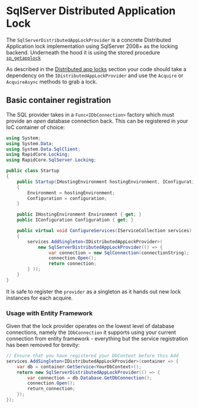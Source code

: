 # SqlServer Distributed Application Lock

The `SqlServerDistributedAppLockProvider` is a concrete Distributed Application lock implementation using SqlServer 2008+ as the locking backend. Underneath the hood it is using the stored procedure [`sp_getapplock`](https://docs.microsoft.com/en-us/sql/relational-databases/system-stored-procedures/sp-getapplock-transact-sql?view=sql-server-2017)

As described in the [Distributed app locks](../RapidCore.Locking/DistributedAppLock.md) section your code should take a dependency on the `IDistributedAppLockProvider` and use the `Acquire` or `AcquireAsync` methods to grab a lock.

## Basic container registration

The SQL provider takes in a `Func<IDbConnection>` factory which must provide an _open_ database connection back. This can be registered in your IoC container of choice:

```csharp
using System;
using System.Data;
using System.Data.SqlClient;
using RapidCore.Locking;
using RapidCore.SqlServer.Locking;

public class Startup
{
    public Startup(IHostingEnvironment hostingEnvironment, IConfiguration configuration)
    {
        Environment = hostingEnvironment;
        Configuration = configuration;
    }

    public IHostingEnvironment Environment { get; }
    public IConfiguration Configuration { get; }

    public virtual void ConfigureServices(IServiceCollection services)
    {
        services.AddSingleton<IDistributedAppLockProvider>(
            new SqlServerDistributedAppLockProvider(() => {
                var connection = new SqlConnection(connectionString);
                connection.Open();
                return connection;
        } ));
    }
}
```

It is safe to register the `provider` as a singleton as it hands out new lock instances for each acquire. 

### Usage with Entity Framework

Given that the lock provider operates on the lowest level of database connections, namely the `IDbConnection` it supports using your current connection from entity framework - everything but the service registration has been removed for brevity:

```csharp
// Ensure that you have registered your DbContext before this Add
services.AddSingleton<IDistributedAppLockProvider>(container => {
    var db = container.GetService<YourDbContext>();
    return new SqlServerDistributedAppLockProvider(() => {
        var connection = db.Database.GetDbConnection();
        connection.Open();
        return_connection;
    });
});
```